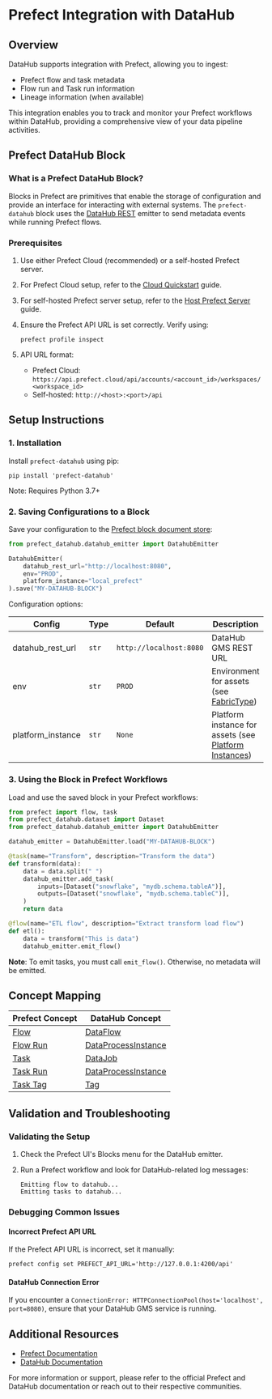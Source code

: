 # Prefect Integration with DataHub

## Overview

DataHub supports integration with Prefect, allowing you to ingest:

- Prefect flow and task metadata
- Flow run and Task run information
- Lineage information (when available)

This integration enables you to track and monitor your Prefect workflows within DataHub, providing a comprehensive view of your data pipeline activities.

## Prefect DataHub Block

### What is a Prefect DataHub Block?

Blocks in Prefect are primitives that enable the storage of configuration and provide an interface for interacting with external systems. The `prefect-datahub` block uses the [DataHub REST](../../metadata-ingestion/sink_docs/datahub.md#datahub-rest) emitter to send metadata events while running Prefect flows.

### Prerequisites

1. Use either Prefect Cloud (recommended) or a self-hosted Prefect server.
2. For Prefect Cloud setup, refer to the [Cloud Quickstart](https://docs.prefect.io/latest/getting-started/quickstart/) guide.
3. For self-hosted Prefect server setup, refer to the [Host Prefect Server](https://docs.prefect.io/latest/guides/host/) guide.
4. Ensure the Prefect API URL is set correctly. Verify using:

   ```shell
   prefect profile inspect
   ```

5. API URL format:
   - Prefect Cloud: `https://api.prefect.cloud/api/accounts/<account_id>/workspaces/<workspace_id>`
   - Self-hosted: `http://<host>:<port>/api`

## Setup Instructions

### 1. Installation

Install `prefect-datahub` using pip:

```shell
pip install 'prefect-datahub'
```

Note: Requires Python 3.7+

### 2. Saving Configurations to a Block

Save your configuration to the [Prefect block document store](https://docs.prefect.io/latest/concepts/blocks/#saving-blocks):

```python
from prefect_datahub.datahub_emitter import DatahubEmitter

DatahubEmitter(
    datahub_rest_url="http://localhost:8080",
    env="PROD",
    platform_instance="local_prefect"
).save("MY-DATAHUB-BLOCK")
```

Configuration options:

| Config            | Type  | Default                 | Description                                                                                                 |
| ----------------- | ----- | ----------------------- | ----------------------------------------------------------------------------------------------------------- |
| datahub_rest_url  | `str` | `http://localhost:8080` | DataHub GMS REST URL                                                                                        |
| env               | `str` | `PROD`                  | Environment for assets (see [FabricType](https://docs.datahub.com/docs/graphql/enums/#fabrictype))         |
| platform_instance | `str` | `None`                  | Platform instance for assets (see [Platform Instances](https://docs.datahub.com/docs/platform-instances/)) |

### 3. Using the Block in Prefect Workflows

Load and use the saved block in your Prefect workflows:

```python
from prefect import flow, task
from prefect_datahub.dataset import Dataset
from prefect_datahub.datahub_emitter import DatahubEmitter

datahub_emitter = DatahubEmitter.load("MY-DATAHUB-BLOCK")

@task(name="Transform", description="Transform the data")
def transform(data):
    data = data.split(" ")
    datahub_emitter.add_task(
        inputs=[Dataset("snowflake", "mydb.schema.tableA")],
        outputs=[Dataset("snowflake", "mydb.schema.tableC")],
    )
    return data

@flow(name="ETL flow", description="Extract transform load flow")
def etl():
    data = transform("This is data")
    datahub_emitter.emit_flow()
```

**Note**: To emit tasks, you must call `emit_flow()`. Otherwise, no metadata will be emitted.

## Concept Mapping

| Prefect Concept                                                      | DataHub Concept                                                                                        |
| -------------------------------------------------------------------- | ------------------------------------------------------------------------------------------------------ |
| [Flow](https://docs.prefect.io/latest/concepts/flows/)               | [DataFlow](https://docs.datahub.com/docs/generated/metamodel/entities/dataflow/)                      |
| [Flow Run](https://docs.prefect.io/latest/concepts/flows/#flow-runs) | [DataProcessInstance](https://docs.datahub.com/docs/generated/metamodel/entities/dataprocessinstance) |
| [Task](https://docs.prefect.io/latest/concepts/tasks/)               | [DataJob](https://docs.datahub.com/docs/generated/metamodel/entities/datajob/)                        |
| [Task Run](https://docs.prefect.io/latest/concepts/tasks/#tasks)     | [DataProcessInstance](https://docs.datahub.com/docs/generated/metamodel/entities/dataprocessinstance) |
| [Task Tag](https://docs.prefect.io/latest/concepts/tasks/#tags)      | [Tag](https://docs.datahub.com/docs/generated/metamodel/entities/tag/)                                |

## Validation and Troubleshooting

### Validating the Setup

1. Check the Prefect UI's Blocks menu for the DataHub emitter.
2. Run a Prefect workflow and look for DataHub-related log messages:

   ```text
   Emitting flow to datahub...
   Emitting tasks to datahub...
   ```

### Debugging Common Issues

#### Incorrect Prefect API URL

If the Prefect API URL is incorrect, set it manually:

```shell
prefect config set PREFECT_API_URL='http://127.0.0.1:4200/api'
```

#### DataHub Connection Error

If you encounter a `ConnectionError: HTTPConnectionPool(host='localhost', port=8080)`, ensure that your DataHub GMS service is running.

## Additional Resources

- [Prefect Documentation](https://docs.prefect.io/)
- [DataHub Documentation](https://docs.datahub.com/docs/)

For more information or support, please refer to the official Prefect and DataHub documentation or reach out to their respective communities.
